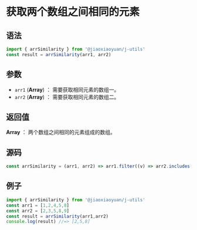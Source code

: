 

# 获取两个数组之间相同的元素

## 语法

```js
import { arrSimilarity } from '@jiaoxiaoyuan/j-utils'
const result = arrSimilarity(arr1, arr2)
```

## 参数

- `arr1` (**Array**) ： 需要获取相同元素的数组一。
- `arr2` (**Array**) ： 需要获取相同元素的数组二。


## 返回值

**Array** ： 两个数组之间相同的元素组成的数组。

## 源码


```js
const arrSimilarity = (arr1, arr2) => arr1.filter((v) => arr2.includes(v));
```

## 例子


```js
import { arrSimilarity } from '@jiaoxiaoyuan/j-utils'
const arr1 = [1,2,4,5,8]
const arr2 = [2,3,5,8,9]
const result = arrSimilarity(arr1,arr2)
console.log(result) //=> [2,5,8]
```
